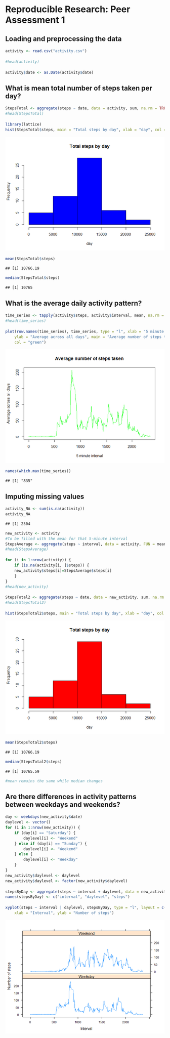 # Reproducible Research: Peer Assessment 1


## Loading and preprocessing the data

```r
activity <- read.csv("activity.csv")

#head(activity)

activity$date <- as.Date(activity$date)
```



## What is mean total number of steps taken per day?

```r
StepsTotal <- aggregate(steps ~ date, data = activity, sum, na.rm = TRUE)
#head(StepsTotal)

library(lattice)
hist(StepsTotal$steps, main = "Total steps by day", xlab = "day", col = "blue")
```

![](PA1_template_files/figure-html/unnamed-chunk-2-1.png) 

```r
mean(StepsTotal$steps)
```

```
## [1] 10766.19
```

```r
median(StepsTotal$steps)
```

```
## [1] 10765
```

## What is the average daily activity pattern?

```r
time_series <- tapply(activity$steps, activity$interval, mean, na.rm = TRUE)
#head(time_series)

plot(row.names(time_series), time_series, type = "l", xlab = "5 minute interval", 
    ylab = "Average across all days", main = "Average number of steps taken", 
    col = "green")
```

![](PA1_template_files/figure-html/unnamed-chunk-3-1.png) 

```r
names(which.max(time_series))
```

```
## [1] "835"
```
## Imputing missing values

```r
activity_NA <- sum(is.na(activity))
activity_NA
```

```
## [1] 2304
```

```r
new_activity <- activity
#To be filled with the mean for that 5-minute interval
StepsAverage <- aggregate(steps ~ interval, data = activity, FUN = mean)
#head(StepsAverage)

for (i in 1:nrow(activity)) {
    if (is.na(activity[i, ]$steps)) {
    new_activity$steps[i]=StepsAverage$steps[i]
    }
}
#head(new_activity)

StepsTotal2 <- aggregate(steps ~ date, data = new_activity, sum, na.rm = TRUE)
#head(StepsTotal2)

hist(StepsTotal2$steps, main = "Total steps by day", xlab = "day", col = "red")
```

![](PA1_template_files/figure-html/unnamed-chunk-4-1.png) 

```r
mean(StepsTotal2$steps)
```

```
## [1] 10766.19
```

```r
median(StepsTotal2$steps)
```

```
## [1] 10765.59
```

```r
#mean remains the same while median changes
```
## Are there differences in activity patterns between weekdays and weekends?

```r
day <- weekdays(new_activity$date)
daylevel <- vector()
for (i in 1:nrow(new_activity)) {
    if (day[i] == "Saturday") {
        daylevel[i] <- "Weekend"
    } else if (day[i] == "Sunday") {
        daylevel[i] <- "Weekend"
    } else {
        daylevel[i] <- "Weekday"
    }
}
new_activity$daylevel <- daylevel
new_activity$daylevel <- factor(new_activity$daylevel)

stepsByDay <- aggregate(steps ~ interval + daylevel, data = new_activity, mean)
names(stepsByDay) <- c("interval", "daylevel", "steps")

xyplot(steps ~ interval | daylevel, stepsByDay, type = "l", layout = c(1, 2), 
    xlab = "Interval", ylab = "Number of steps")
```

![](PA1_template_files/figure-html/unnamed-chunk-5-1.png) 
